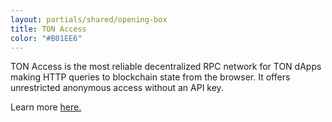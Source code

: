 ```yaml
---
layout: partials/shared/opening-box
title: TON Access
color: "#B01EE6"
---
```


TON Access is the most reliable decentralized RPC network for TON dApps making HTTP queries to blockchain state from the browser. It offers unrestricted anonymous access without an API key.

Learn more [here.](/ton-access)